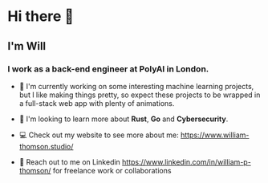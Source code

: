 # Hi there 👋
## I'm Will 
### I work as a back-end engineer at PolyAI in London.

- 🔭 I'm currently working on some interesting machine learning projects, but I like making things pretty, so expect these projects to be wrapped in a full-stack web app with plenty of animations.

- 🌱 I'm looking to learn more about **Rust**, **Go** and **Cybersecurity**.

- :computer: Check out my website to see more about me: https://www.william-thomson.studio/

- :incoming_envelope: Reach out to me on Linkedin https://www.linkedin.com/in/william-p-thomson/ for freelance work or collaborations

